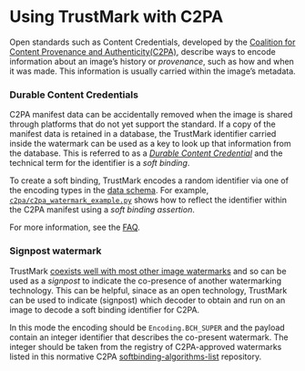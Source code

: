 
# Using TrustMark with C2PA

Open standards such as Content Credentials, developed by the [Coalition for Content Provenance and Authenticity(C2PA)](https://c2pa.org/), describe ways to encode information about an image’s history or _provenance_, such as how and when it was made. This information is usually carried within the image’s metadata.

### Durable Content Credentials

C2PA manifest data can be accidentally removed when the image is shared through platforms that do not yet support the standard. If a copy of the manifest data is retained in a database, the TrustMark identifier carried inside the watermark can be used as a key to look up that information from the database. This is referred to as a [_Durable Content Credential_](https://contentauthenticity.org/blog/durable-content-credentials) and the technical term for the identifier is a _soft binding_.

To create a soft binding, TrustMark encodes a random identifier via one of the encoding types in the [data schema](../README.md#data-schema).  For example, [`c2pa/c2pa_watermark_example.py`](https://github.com/adobe/trustmark/blob/main/c2pa/c2pa_watermark_example.py) shows how to reflect the identifier within the C2PA manifest using a _soft binding assertion_.

For more information, see the [FAQ](../FAQ.md#how-does-trustmark-align-with-provenance-standards-such-as-the-c2pa).

### Signpost watermark

TrustMark [coexists well with most other image watermarks](https://arxiv.org/abs/2501.17356) and so can be used as a _signpost_ to indicate the co-presence of another watermarking technology.  This can be helpful, sinace as an open technology, TrustMark can be used to indicate (signpost) which decoder to obtain and run on an image to decode a soft binding identifier for C2PA.

In this mode the encoding should be `Encoding.BCH_SUPER` and the payload contain an integer identifier that describes the co-present watermark.  The integer should be taken from the registry of C2PA-approved watermarks listed in this normative C2PA [softbinding-algorithms-list](https://github.com/c2pa-org/softbinding-algorithms-list) repository.
